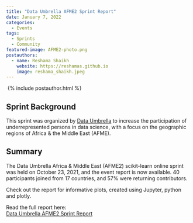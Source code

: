```yaml
---
title: "Data Umbrella AFME2 Sprint Report"
date: January 7, 2022
categories:
  - Events
tags:
  - Sprints
  - Community
featured-image: AFME2-photo.png
postauthors:
  - name: Reshama Shaikh
    website: https://reshamas.github.io
    image: reshama_shaikh.jpeg 
---
```

<div>
  <img src="/blog/assets/images/posts_images/{{ page.featured-image }}" alt="">
  {% include postauthor.html %}
</div>

## Sprint Background

This sprint was organized by [Data Umbrella](https://www.dataumbrella.org) to increase the participation of underrepresented persons in data science, with a focus on the geographic regions of Africa & the Middle East (AFME).

## Summary

The Data Umbrella Africa & Middle East (AFME2) scikit-learn online sprint was held on October 23, 2021, and the event report is now available.  40 participants joined from 17 countries, and 57% were returning contributors. 

Check out the report for informative plots, created using Jupyter, python and plotly.  

Read the full report here:  
[Data Umbrella AFME2 Sprint Report](https://blog.dataumbrella.org/data-umbrella-afme2-2021-scikit-learn-sprint-report)
